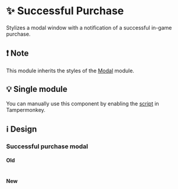 # :sparkles: Successful Purchase

Stylizes a modal window with a notification of a successful in-game purchase.

## :heavy_exclamation_mark: Note

This module inherits the styles of the [Modal](/src/General/Modal/README.md) module.

## :bulb: Single module

You can manually use this component by enabling the [script](https://github.com/OrakomoRi/Severitium/blob/main/src/Shop/SuccessfulPurchase/SuccessfulPurchase.user.js?raw=true) in Tampermonkey.

## :information_source: Design

### Successful purchase modal

#### Old

![]()

#### New

![]()